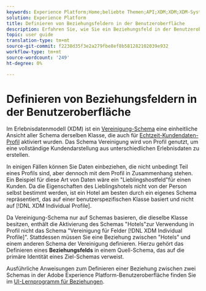 ```yaml
---
keywords: Experience Platform;Home;beliebte Themen;API;XDM;XDM;XDM-System;Erlebnisdatenmodell;Datenmodell;ui;Arbeitsbereich;Beziehung;Feld;
solution: Experience Platform
title: Definieren von Beziehungsfeldern in der Benutzeroberfläche
description: Erfahren Sie, wie Sie ein Beziehungsfeld in der Benutzeroberfläche "Experience Platform"definieren.
topic: user guide
translation-type: tm+mt
source-git-commit: f2238d35f3e2a279fbe8ef8b581282102039e932
workflow-type: tm+mt
source-wordcount: '249'
ht-degree: 0%

---
```



# Definieren von Beziehungsfeldern in der Benutzeroberfläche

Im Erlebnisdatenmodell (XDM) ist ein [Vereinigung-Schema](../../schema/composition.md#union) eine einheitliche Ansicht aller Schema derselben Klasse, die auch für [Echtzeit-Kundendaten-Profil](../../../profile/home.md) aktiviert wurden. Das Schema Vereinigung wird von Profil genutzt, um eine vollständige Kundendarstellung aus unterschiedlichen Erlebnisdaten zu erstellen.

In einigen Fällen können Sie Daten einbeziehen, die nicht unbedingt Teil eines Profils sind, aber dennoch mit dem Profil in Zusammenhang stehen. Ein Beispiel für diese Art von Daten wäre ein &quot;Lieblingshostfeld&quot;für einen Kunden. Da die Eigenschaften des Lieblingshotels nicht von der Person selbst bestimmt werden, ist ein Hotel am besten durch ein eigenes Schema repräsentiert, das auf einer benutzerspezifischen Klasse basiert und nicht auf [!DNL XDM Individual Profile].

Da Vereinigung-Schema nur auf Schemas basieren, die dieselbe Klasse besitzen, enthält die Aktivierung des Schemas &quot;Hotels&quot;zur Verwendung in Profil nicht das Schema &quot;Vereinigung für Felder [!DNL XDM Individual Profile]&quot;. Stattdessen müssen Sie eine Beziehung zwischen &quot;Hotels&quot; und einem anderen Schema der Vereinigung definieren. Hierzu gehört das Definieren eines **Beziehungsfelds** in einem Quell-Schema, das auf die primäre Identität eines Ziel-Schemas verweist.

Ausführliche Anweisungen zum Definieren einer Beziehung zwischen zwei Schemas in der Adobe Experience Platform-Benutzeroberfläche finden Sie im [UI-Lernprogramm für Beziehungen](../../tutorials/relationship-ui.md).